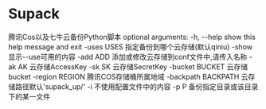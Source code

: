 # Supack
腾讯Cos以及七牛云备份Python脚本
optional arguments:
  -h, --help          show this help message and exit
  -uses USES          指定备份到哪个云存储(默认qiniu)
  -show               显示--use可用的内容
  -add ADD            添加或修改云存储到conf文件中,请传入名称
  -ak AK              云存储AccessKey
  -sk SK              云存储SecretKey
  -bucket BUCKET      云存储bucket
  -region REGION      腾讯COS存储桶所属地域
  -backpath BACKPATH  云存储路径默认'supack_up/'
  -i                  不使用配置文件中的内容
  -p P                备份指定目录或该目录下的某一文件
